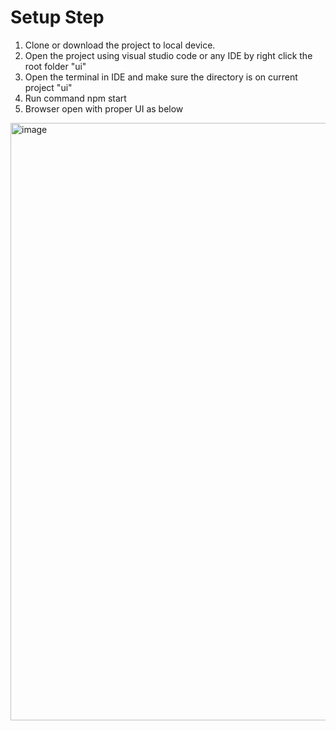# Setup Step

1. Clone or download the project to local device.
2. Open the project using visual studio code or any IDE by right click the root folder "ui"
3. Open the terminal in IDE and make sure the directory is on current project "ui"
4. Run command npm start
5. Browser open with proper UI as below
<img width="956" alt="image" src="https://github.com/user-attachments/assets/6c4287b3-5c06-4b6d-8e1e-2d5a9a18e6bb">

